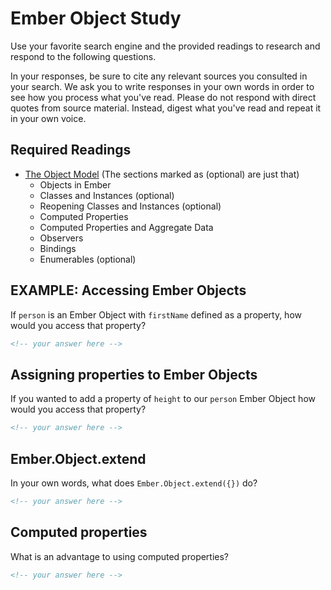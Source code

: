 # Ember Object Study

Use your favorite search engine and the provided readings to research and
respond to the following questions.

In your responses, be sure to cite any relevant sources you consulted in your
search. We ask you to write responses in your own words in order to see how you
process what you've read. Please do not respond with direct quotes from source
material. Instead, digest what you've read and repeat it in your own voice.

## Required Readings

-   [The Object Model](https://guides.emberjs.com/v2.11.0/object-model/) (The sections marked as (optional) are just that)
    - Objects in Ember
    - Classes and Instances (optional)
    - Reopening Classes and Instances (optional)
    - Computed Properties
    - Computed Properties and Aggregate Data
    - Observers
    - Bindings
    - Enumerables (optional)

## EXAMPLE: Accessing Ember Objects

If `person` is an Ember Object with `firstName` defined as a property, how would you access that property?

```md
<!-- your answer here -->
```

## Assigning properties to Ember Objects

If you wanted to add a property of `height` to our `person` Ember Object how would you access that property?

```md
<!-- your answer here -->
```

## Ember.Object.extend

In your own words, what does `Ember.Object.extend({})` do?

```md
<!-- your answer here -->
```

## Computed properties

What is an advantage to using computed properties?

```md
<!-- your answer here -->
```
